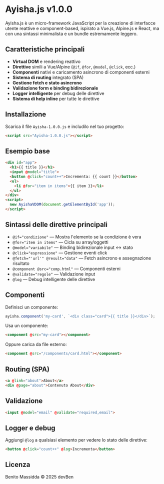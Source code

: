 # Ayisha.js v1.0.0

Ayisha.js è un micro-framework JavaScript per la creazione di interfacce utente reattive e component-based, ispirato a Vue.js, Alpine.js e React, ma con una sintassi minimalista e un bundle estremamente leggero. 

## Caratteristiche principali

- **Virtual DOM** e rendering reattivo
- **Direttive** simili a Vue/Alpine (`@if`, `@for`, `@model`, `@click`, ecc.)
- **Componenti** nativi e caricamento asincrono di componenti esterni
- **Sistema di routing** integrato (SPA)
- **Gestione fetch e stato asincrono**
- **Validazione form e binding bidirezionale**
- **Logger intelligente** per debug delle direttive
- **Sistema di help inline** per tutte le direttive

## Installazione

Scarica il file `Ayisha-1.0.0.js` e includilo nel tuo progetto:

```html
<script src="Ayisha-1.0.0.js"></script>
```

## Esempio base

```html
<div id="app">
  <h1>{{ title }}</h1>
  <input @model="title">
  <button @click="count++">Incrementa: {{ count }}</button>
  <ul>
    <li @for="item in items">{{ item }}</li>
  </ul>
</div>
<script>
  new AyishaVDOM(document.getElementById('app'));
</script>
```

## Sintassi delle direttive principali

- `@if="condizione"` — Mostra l'elemento se la condizione è vera
- `@for="item in items"` — Cicla su array/oggetti
- `@model="variabile"` — Binding bidirezionale input <-> stato
- `@click="espressione"` — Gestione eventi click
- `@fetch="'url'" @result="data"` — Fetch asincrono e assegnazione risultato
- `@component @src="comp.html"` — Componenti esterni
- `@validate="regole"` — Validazione input
- `@log` — Debug intelligente delle direttive

## Componenti

Definisci un componente:

```js
ayisha.component('my-card', `<div class="card">{{ title }}</div>`);
```

Usa un componente:

```html
<component @src="my-card"></component>
```

Oppure carica da file esterno:

```html
<component @src="/components/card.html"></component>
```

## Routing (SPA)

```html
<a @link="about">About</a>
<div @page="about">Contenuto About</div>
```

## Validazione

```html
<input @model="email" @validate="required,email">
```

## Logger e debug

Aggiungi `@log` a qualsiasi elemento per vedere lo stato delle direttive:

```html
<button @click="count++" @log>Incrementa</button>
```

## Licenza

Benito Massidda © 2025 devBen
